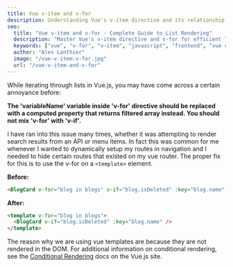 ```yaml
---
title: Vue v-item and v-for
description: Understanding Vue's v-item directive and its relationship with v-for
seo:
  title: "Vue v-item and v-for - Complete Guide to List Rendering"
  description: "Master Vue's v-item directive and v-for for efficient list rendering. Learn best practices for dynamic content generation and component iteration in Vue applications."
  keywords: ["vue", "v-for", "v-item", "javascript", "frontend", "vue components", "list rendering"]
  author: "Alex Lanthier"
  image: "/vue-v-item-v-for.jpg"
  url: "/vue-v-item-and-v-for"
---
```


While iterating through lists in Vue.js, you may have come across a certain annoyance before:

**The 'variableName' variable inside 'v-for' directive should be replaced with a computed property that returns filtered array instead. You should not mix 'v-for' with 'v-if'.**

I have ran into this issue many times, whether it was attempting to render search results from an API or menu items. In fact this was common for me whenever I wanted to dynamically setup my routes in navigation and I needed to hide certain routes that existed on my vue router. The proper fix for this is to use the v-for on a `<template>` element.

**Before:**

```html
<BlogCard v-for="blog in blogs" v-if="blog.isDeleted" :key="blog.name" />
```

**After:**

```html
<template v-for="blog in blogs">
  <BlogCard v-if="blog.isDeleted" :key="blog.name" />
</template>
```

The reason why we are using vue templates are because they are not rendered in the DOM. For additional information on conditional rendering, see the [Conditional Rendering](https://vuejs.org/v2/guide/conditional.html) docs on the Vue.js site. 